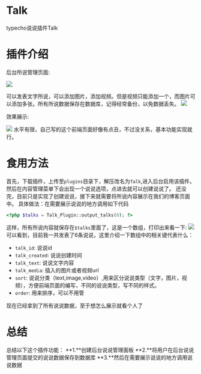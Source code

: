 # Talk
typecho说说插件Talk

# 插件介绍
后台所说管理页面:

![](http://metu.ztongyang.cn/typecho/20200506104201.png-yasuo)

可以发表文字所说，可以添加图片，添加视频。但是视频只能添加一个，而图片可以添加多张。所有所说数据保存在数据库，记得经常备份，以免数据丢失。
![](http://metu.ztongyang.cn/typecho/20200506104629.png-yasuo)

效果展示:

![](http://metu.ztongyang.cn/typecho/20200506104819.png-yasuo)
水平有限，自己写的这个前端页面好像有点丑，不过没关系，基本功能实现就行。

# 食用方法
首先，下载插件，上传至`plugins`目录下，解压改名为`Talk`,进入后台启用该插件。
然后在内容管理菜单下会出现一个说说选项，点进去就可以创建说说了。
还没完，目前只是实现了创建说说，接下来就需要将所说内容展示在我们的博客页面中。
具体做法：在需要展示说说的地方调用如下代码
```php
<?php $talks = Talk_Plugin::output_talks(0); ?>
```
这样，所有所说内容就保存在`$talks`里面了，这是一个数组，打印出来看一下:
![](http://metu.ztongyang.cn/typecho/20200506110644.png-yasuo)
可以看到，目前我一共发表了6条说说，这里介绍一下数组中的相关键代表什么：

+ `talk_id`: 说说id
+ `talk_created`: 说说创建时间
+ `talk_text`: 说说文字内容
+ `talk_media`: 插入的图片或者视频url
+ `sort`: 说说分类（text,image,video）,用来区分说说类型（文字，图片，视频），方便前端页面的编写，不同的说说类型，写不同的样式。
+ `order`: 用来排序，可以不用管


现在已经拿到了所有说说数据，至于想怎么展示就看个人了
# 总结
总结以下这个插件功能：
**1.**创建后台说说管理面板
**2.**将用户在后台说说管理页面提交的说说数据保存到数据库
**3.**然后在需要展示说说的地方调用说说数据
